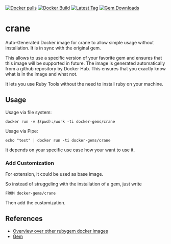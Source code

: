 [![Docker pulls](https://img.shields.io/docker/pulls/rubygem/crane.svg)](https://hub.docker.com/r/rubygem/crane/)
[![Docker Build](https://img.shields.io/docker/automated/rubygem/crane.svg)](https://hub.docker.com/r/rubygem/crane/)
[![Latest Tag](https://img.shields.io/github/tag/docker-rubygem/crane.svg)](https://hub.docker.com/r/rubygem/crane/)
[![Gem Downloads](https://img.shields.io/gem/dt/crane.svg)](https://rubygems.org/gems/crane/)
# crane

Auto-Generated Docker image for crane to allow simple usage without installation.
It is in sync with the original gem.

This allows to use a specific version of your favorite gem and ensures that this image will be supported in future.
The image is generated automatically from a github repository by Docker Hub.
This ensures that you exactly know what is in the image and what not.

It lets you use Ruby Tools without the need to install ruby on your machine.

## Usage

Usage via file system:

`docker run -v $(pwd):/work -ti docker-gems/crane`

Usage via Pipe:

`echo "test" | docker run -ti docker-gems/crane`

It depends on your specific use case how your want to use it.

### Add Customization

For extension, it could be used as base image.

So instead of struggeling with the installation of a gem, just write

`FROM docker-gems/crane`

Then add the customization.

## References

 - [Overview over other rubygem docker images](https://github.com/thinkbot/docker-rubygem)
 - [Gem](https://rubygems.org/gems/crane/)
